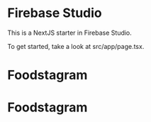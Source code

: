 # Firebase Studio

This is a NextJS starter in Firebase Studio.

To get started, take a look at src/app/page.tsx.
# Foodstagram
# Foodstagram
